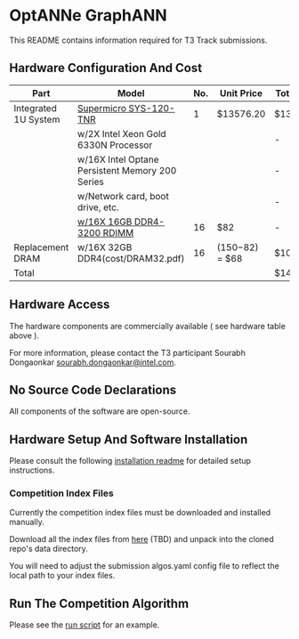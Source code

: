 # OptANNe GraphANN
  
This README contains information required for T3 Track submissions.

## Hardware Configuration And Cost

|Part                    |Model                                                    |No. |Unit Price                                       |Total Price|
|------------------------|---------------------------------------------------------|----|-------------------------------------------------|-----------|
|Integrated 1U System    |[Supermicro SYS-120-TNR](cost/BIGANN_system_invoce.pdf)  |   1|                                        $13576.20|  $13576.20|
|                        |w/2X Intel Xeon Gold 6330N Processor                     |    |                                                 |          -|
|                        |w/16X Intel Optane Persistent Memory 200 Series          |    |                                                 |          -|
|                        |w/Network card, boot drive, etc.                         |    |                                                 |          -|
|                        |[w/16X 16GB DDR4-3200 RDIMM](cost/DRAM16.pdf)            |  16|                                              $82|          -|
|Replacement DRAM        |w/16X 32GB DDR4(cost/DRAM32.pdf)                         |  16|                                 ($150-$82) = $68|      $1088|
|Total                   |                                                         |    |                                                 |  $14664.20|

## Hardware Access

The hardware components are commercially available ( see hardware table above ).

For more information, please contact the T3 participant Sourabh Dongaonkar sourabh.dongaonkar@intel.com.

## No Source Code Declarations

All components of the software are open-source.

## Hardware Setup And Software Installation

Please consult the following [installation readme]("INSTALLATION_README.md") for detailed setup instructions.

### Competition Index Files

Currently the competition index files must be downloaded and installed manually.

Download all the index files from [here](tbd) (TBD) and unpack into the cloned repo's data directory.

You will need to adjust the submission algos.yaml config file to reflect the local path to your index files.

## Run The Competition Algorithm

Please see the [run script]("run.sh") for an example.

